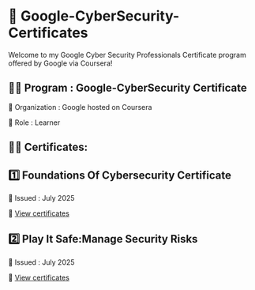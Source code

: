 # 📜 Google-CyberSecurity-Certificates

Welcome to my Google Cyber Security Professionals Certificate program offered by Google via Coursera! 

## 🧑‍🎓 Program : Google-CyberSecurity Certificate

🏢 Organization : Google hosted on Coursera

🔗 Role : Learner

## 👨‍💻 Certificates:

## 1️⃣ Foundations Of Cybersecurity Certificate

 📅 Issued : July 2025 
 
 📑 [View certificates](./Foundations_of_Cyber_Security.pdf)

## 2️⃣ Play It Safe:Manage Security Risks 

📅 Issued : July 2025

📑 [View certificates](./Play_It_safe_Certificate.pdf)


